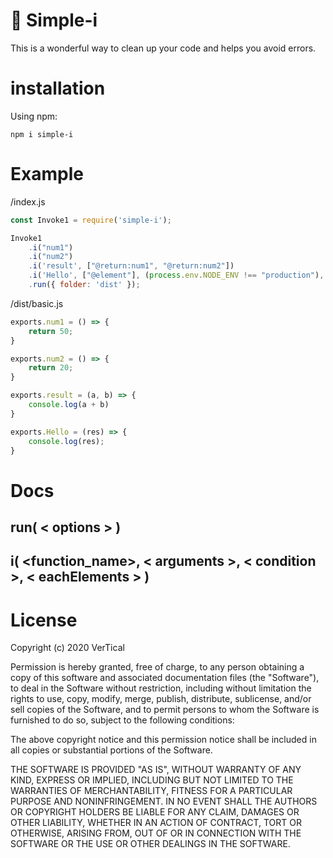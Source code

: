 ﻿
# :milky_way: Simple-i

This is a wonderful way to clean up your code and helps you avoid errors.

# installation


Using npm:
```shell
npm i simple-i
```

# Example

/index.js
```javascript
const Invoke1 = require('simple-i');

Invoke1
    .i("num1")
    .i("num2")
    .i('result', ["@return:num1", "@return:num2"])
    .i('Hello', ["@element"], (process.env.NODE_ENV !== "production"), ["Hello", "World"])
    .run({ folder: 'dist' });
```

/dist/basic.js
```javascript
exports.num1 = () => {
    return 50;
}

exports.num2 = () => {
    return 20;
}

exports.result = (a, b) => {
    console.log(a + b)
}

exports.Hello = (res) => {
    console.log(res);
}
```

# Docs

## run( < options > )
 
## i( <function_name>, < arguments >, < condition >, < eachElements > )

# License

Copyright (c) 2020 VerTical

Permission is hereby granted, free of charge, to any person obtaining a copy
of this software and associated documentation files (the "Software"), to deal
in the Software without restriction, including without limitation the rights
to use, copy, modify, merge, publish, distribute, sublicense, and/or sell
copies of the Software, and to permit persons to whom the Software is
furnished to do so, subject to the following conditions:

The above copyright notice and this permission notice shall be included in all
copies or substantial portions of the Software.

THE SOFTWARE IS PROVIDED "AS IS", WITHOUT WARRANTY OF ANY KIND, EXPRESS OR
IMPLIED, INCLUDING BUT NOT LIMITED TO THE WARRANTIES OF MERCHANTABILITY,
FITNESS FOR A PARTICULAR PURPOSE AND NONINFRINGEMENT. IN NO EVENT SHALL THE
AUTHORS OR COPYRIGHT HOLDERS BE LIABLE FOR ANY CLAIM, DAMAGES OR OTHER
LIABILITY, WHETHER IN AN ACTION OF CONTRACT, TORT OR OTHERWISE, ARISING FROM,
OUT OF OR IN CONNECTION WITH THE SOFTWARE OR THE USE OR OTHER DEALINGS IN THE
SOFTWARE.
